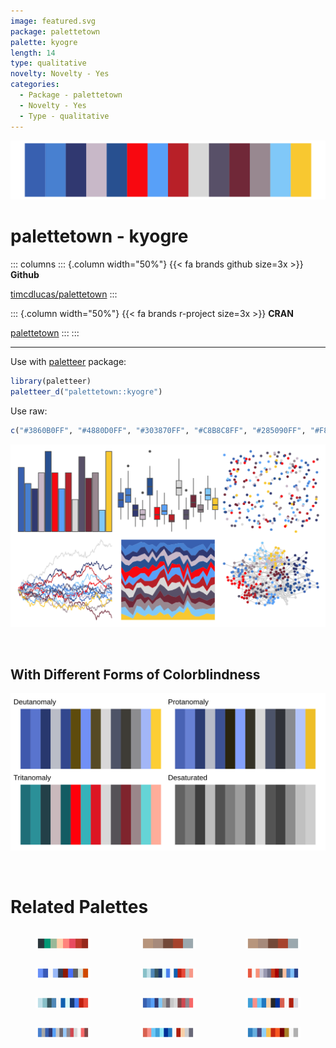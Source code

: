 ```yaml
---
image: featured.svg
package: palettetown
palette: kyogre
length: 14
type: qualitative
novelty: Novelty - Yes
categories:
  - Package - palettetown
  - Novelty - Yes
  - Type - qualitative
---
```


![](featured.svg)

# palettetown - kyogre 

::: columns
::: {.column width="50%"}
{{< fa brands github size=3x >}}
**Github**

[timcdlucas/palettetown](https://github.com/timcdlucas/palettetown)
:::

::: {.column width="50%"}
{{< fa brands r-project size=3x >}}
**CRAN**

[palettetown](https://CRAN.R-project.org/package=palettetown)
:::
:::

<hr> 

Use with [paletteer](https://emilhvitfeldt.github.io/paletteer/) package:

```r
library(paletteer)
paletteer_d("palettetown::kyogre")
```

Use raw:

```r
c("#3860B0FF", "#4880D0FF", "#303870FF", "#C8B8C8FF", "#285090FF", "#F80810FF", "#58A0F8FF", "#B82028FF", "#D8D8D8FF", "#585068FF", "#702838FF", "#988890FF", "#80C8F8FF", "#F8C830FF")
``` 

![](examples.png) 

  <br>
  
  ## With Different Forms of Colorblindness
  
  ![](colorblind.svg) 

<br>

# Related Palettes

<div class="list" style="display: grid; grid-template-columns: auto auto auto;"> <figure class="figure">
<a href="../../awtools/a_palette/"> <img src="../../awtools/a_palette/featured.svg" style="width: 100%;" class="figure-img"></a>
</figure> <figure class="figure">
<a href="../../ButterflyColors/hamadryas_feronia/"> <img src="../../ButterflyColors/hamadryas_feronia/featured.svg" style="width: 100%;" class="figure-img"></a>
</figure> <figure class="figure">
<a href="../../ButterflyColors/hamadryas_feronia/"> <img src="../../ButterflyColors/hamadryas_feronia/featured.svg" style="width: 100%;" class="figure-img"></a>
</figure> <figure class="figure">
<a href="../../palettetown/marill/"> <img src="../../palettetown/marill/featured.svg" style="width: 100%;" class="figure-img"></a>
</figure> <figure class="figure">
<a href="../../palettetown/nidorina/"> <img src="../../palettetown/nidorina/featured.svg" style="width: 100%;" class="figure-img"></a>
</figure> <figure class="figure">
<a href="../../palettetown/flaaffy/"> <img src="../../palettetown/flaaffy/featured.svg" style="width: 100%;" class="figure-img"></a>
</figure> <figure class="figure">
<a href="../../palettetown/nidoranf/"> <img src="../../palettetown/nidoranf/featured.svg" style="width: 100%;" class="figure-img"></a>
</figure> <figure class="figure">
<a href="../../palettetown/metang/"> <img src="../../palettetown/metang/featured.svg" style="width: 100%;" class="figure-img"></a>
</figure> <figure class="figure">
<a href="../../palettetown/porygon/"> <img src="../../palettetown/porygon/featured.svg" style="width: 100%;" class="figure-img"></a>
</figure> <figure class="figure">
<a href="../../palettetown/latios/"> <img src="../../palettetown/latios/featured.svg" style="width: 100%;" class="figure-img"></a>
</figure> <figure class="figure">
<a href="../../palettetown/porygon2/"> <img src="../../palettetown/porygon2/featured.svg" style="width: 100%;" class="figure-img"></a>
</figure> <figure class="figure">
<a href="../../palettetown/totodile/"> <img src="../../palettetown/totodile/featured.svg" style="width: 100%;" class="figure-img"></a>
</figure> 
</div>

